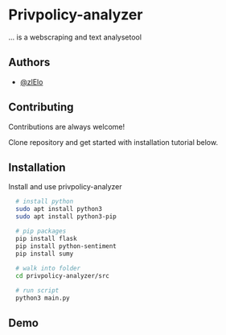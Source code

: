 
# Privpolicy-analyzer

... is a webscraping and text analysetool


## Authors

- [@zlElo](https://www.github.com/zlElo)


## Contributing

Contributions are always welcome!

Clone repository and get started with installation tutorial below.


## Installation

Install and use privpolicy-analyzer

```bash
  # install python
  sudo apt install python3
  sudo apt install python3-pip

  # pip packages
  pip install flask
  pip install python-sentiment
  pip install sumy
  
  # walk into folder
  cd privpolicy-analyzer/src

  # run script
  python3 main.py 
```
    
## Demo

